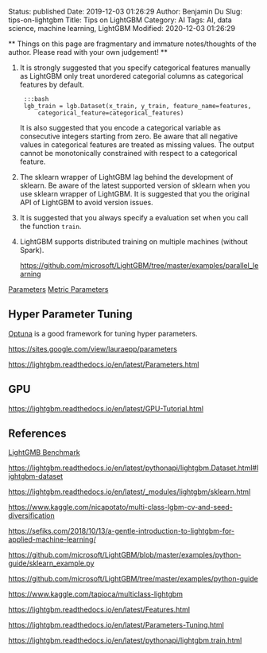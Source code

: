 Status: published
Date: 2019-12-03 01:26:29
Author: Benjamin Du
Slug: tips-on-lightgbm
Title: Tips on LightGBM
Category: AI
Tags: AI, data science, machine learning, LightGBM
Modified: 2020-12-03 01:26:29

**
Things on this page are fragmentary and immature notes/thoughts of the author.
Please read with your own judgement!
**

1. It is strongly suggested that you specify categorical features manually
    as LightGBM only treat unordered categorial columns as categorical features by default.

		:::bash
		lgb_train = lgb.Dataset(x_train, y_train, feature_name=features,
			categorical_feature=categorical_features)

    It is also suggested that you encode a categorical variable 
    as consecutive integers starting from zero. 
    Be aware that all negative values in categorical features are treated as missing values. 
    The output cannot be monotonically constrained with respect to a categorical feature.

2. The sklearn wrapper of LightGBM lag behind the development of sklearn. 
    Be aware of the latest supported version of sklearn when you use sklearn wrapper of LightGBM.
    It is suggested that you the original API of LightGBM to avoid version issues.

3. It is suggested that you always specify a evaluation set when you call the function `train`.

2. LightGBM supports distributed training on multiple machines (without Spark).

    https://github.com/microsoft/LightGBM/tree/master/examples/parallel_learning


[Parameters](https://lightgbm.readthedocs.io/en/latest/Parameters.html#parameters)
[Metric Parameters](https://lightgbm.readthedocs.io/en/latest/Parameters.html#metric-parameters)

## Hyper Parameter Tuning

[Optuna](http://www.legendu.net/misc/blog/tips-on-optuna)
is a good framework for tuning hyper parameters.

https://sites.google.com/view/lauraepp/parameters

https://lightgbm.readthedocs.io/en/latest/Parameters.html

## GPU 

https://lightgbm.readthedocs.io/en/latest/GPU-Tutorial.html

## References

[LightGMB Benchmark](https://lightgbm.readthedocs.io/en/latest/Experiments.html)

https://lightgbm.readthedocs.io/en/latest/pythonapi/lightgbm.Dataset.html#lightgbm-dataset

https://lightgbm.readthedocs.io/en/latest/_modules/lightgbm/sklearn.html

https://www.kaggle.com/nicapotato/multi-class-lgbm-cv-and-seed-diversification

https://sefiks.com/2018/10/13/a-gentle-introduction-to-lightgbm-for-applied-machine-learning/

https://github.com/microsoft/LightGBM/blob/master/examples/python-guide/sklearn_example.py

https://github.com/microsoft/LightGBM/tree/master/examples/python-guide

https://www.kaggle.com/tapioca/multiclass-lightgbm

https://lightgbm.readthedocs.io/en/latest/Features.html

https://lightgbm.readthedocs.io/en/latest/Parameters-Tuning.html

https://lightgbm.readthedocs.io/en/latest/pythonapi/lightgbm.train.html

